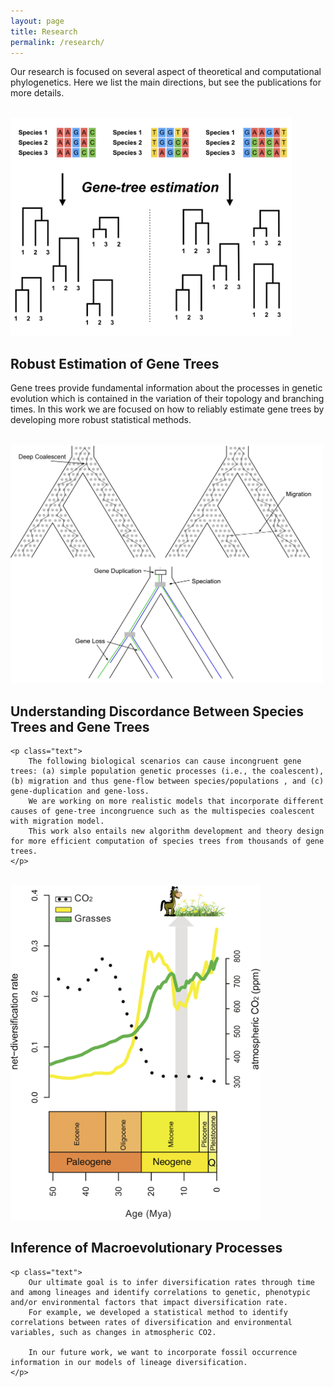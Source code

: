 ```yaml
---
layout: page
title: Research
permalink: /research/
---
```

<div class="container">
<!--
Phylogenies depict the evolutionary relationships among species. Much of the current interest in phylogenetics comes from advances in DNA sequencing technologies that now allow the phylogenetic comparison of hundreds or thousands of genes. The availability of genome-size dataset enable new research directions, such as, studying heterogeneity in the process of molecular evolution due to adaptation and studying differential evolutionary histories of genes. A major challenge in phylogenetics is to infer events that occurred million of years ago while only having data from extant species. Nevertheless, new mathematical and statistical methods continue to advance and improve our ability to effectively study these problems.
-->
<p class="text">
Our research is focused on several aspect of theoretical and computational phylogenetics. Here we list the main directions, but see the publications for more details.
</p>

<br />

<!-- Section 1 -->
<div class="container-small">
<img class="floatleft" src="/assets/images/Figure_1_v2.png" width="450">
<div id="rcornersbox1">
    <h2>Robust Estimation of Gene Trees</h2>
<!--
Gene trees provide the fundamental information in molecular phylogenetics. Originally, a single or a few well curated genes were used for phylogenetic inference. Then, the species tree was assumed to be the same as the estimated gene tree. Today, we often have hundreds or thousands of loci in our datasets. Hence, we can examine comparatively the substitution process for each single locus and ask new research questions, such as: (a) Did this gene evolve under selective pressures? (b) Did this gene evolve under a time-reversible or non-reversible model? (c) Did the substitution process change along the lineages of the tree? (d) Did this gene evolve under a strict molecular clock?
To answer these questions we develop more realistic substitution models in RevBayes. For example, we have designed RevBayes to model heterogeneous substitution process along the branches of a tree which can be used to model variation in GC content among lineages as well as variation in selective pressures along lineages. Additionally, we develop more efficient methods to test for the relative fit a model (Höhna et al. 2017, Bioinformatics) and develop new methods, e.g., posterior predictive testing, to test the absolute fit a model (Höhna et al. 2017, MBE). Moreover, this work is fundamental for any phylogenetic analysis because robust and accurate estimates of gene trees are crucial for all research areas using phylogenetics.
-->
    <p class="text">
        Gene trees provide fundamental information about the processes in genetic evolution which is contained in the variation of their topology and branching times.
        In this work we are focused on how to reliably estimate gene trees by developing more robust statistical methods.
    </p>

</div>
</div>

<br>

<!-- Section 2 -->
<div class="container-small">
<img class="floatleft" src="/assets/images/Figure_2_v2.png" width="500">
<div id="rcornersbox2">
    <h2>Understanding Discordance Between Species Trees and Gene Trees</h2>
<!--
Phylogenetic inferences from genomic data consist of many loci. Each locus is assumed to evolve independently because recombination breaks linkage between loci. Independent loci can therefore have distinct evolutionary histories and cause gene tree species tree incongruence. For example, the following scenarios can cause incongruent gene trees: (a) simple population genetic processes (i.e., the coalescent), (b) migration and thus gene-flow between species/populations , and (c) gene-duplication and gene-loss. Even though, gene-tree discordance is a major challenge in species-tree estimation, its identification also provides key information about biological processes. Our first key question is the estimation of species trees when the underlying gene trees are discordant. Specifically, we are working on more realistic models that incorporate different causes of gene-tree incongruence such as the multispecies coalescent with migration model. This work also entails new algorithm development and theory design for more efficient computation of species trees from thousands of gene trees. Our second key question is the estimation of divergence times under complex gene-tree histories (e.g., Martin and Höhna 2017, Martin et al. 2017). Gene trees are older than species/population divergence under a multispecies coalescent model, but gene trees are younger than species/population divergence in the presence of migration. This problem is exacerbated for young species. Thus, we aim to obtain improved and robust estimated of divergences times using our new developments on a multispecies coalescent with migration model. Finally, this multispecies coalescent with migration model could be used for improved species delimitation in the presence of migration.
-->

    <p class="text">
        The following biological scenarios can cause incongruent gene trees: (a) simple population genetic processes (i.e., the coalescent), (b) migration and thus gene-flow between species/populations , and (c) gene-duplication and gene-loss.
        We are working on more realistic models that incorporate different causes of gene-tree incongruence such as the multispecies coalescent with migration model.
        This work also entails new algorithm development and theory design for more efficient computation of species trees from thousands of gene trees.
    </p>

</div>
</div>

<br/>

<!-- Section 3 -->
<div class="container-small">
<img class="floatleft" src="/assets/images/Figure_4.png" width="400">
<div id="rcornersbox1">
    <h2>Inference of Macroevolutionary Processes</h2>

    <p class="text">
        Our ultimate goal is to infer diversification rates through time and among lineages and identify correlations to genetic, phenotypic and/or environmental factors that impact diversification rate.
        For example, we developed a statistical method to identify correlations between rates of diversification and environmental variables, such as changes in atmospheric CO2.

        In our future work, we want to incorporate fossil occurrence information in our models of lineage diversification.
    </p>

</div>
</div>

</div>
